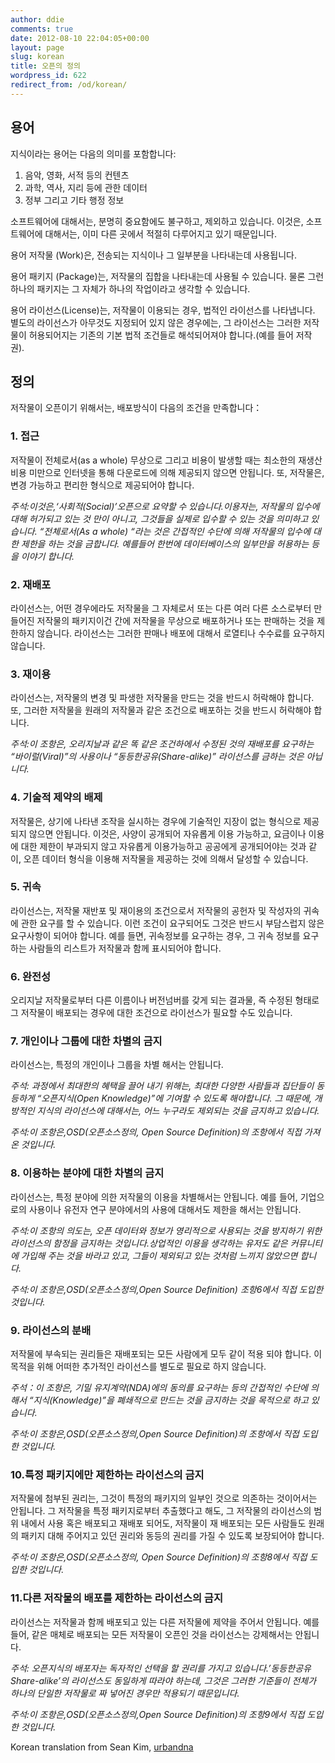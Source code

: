 ```yaml
---
author: ddie
comments: true
date: 2012-08-10 22:04:05+00:00
layout: page
slug: korean
title: 오픈의 정의
wordpress_id: 622
redirect_from: /od/korean/
---
```


## 용어

지식이라는 용어는 다음의 의미를 포함합니다:

1. 음악, 영화, 서적 등의 컨텐츠 
2. 과학, 역사, 지리 등에 관한 데이터 
3. 정부 그리고 기타 행정 정보 

소프트웨어에 대해서는, 분명히 중요함에도 불구하고, 제외하고 있습니다. 이것은, 소프트웨어에 대해서는, 이미 다른 곳에서 적절히 다루어지고 있기 때문입니다.

용어 저작물 (Work)은, 전송되는 지식이나 그 일부분을 나타내는데 사용됩니다.

용어 패키지 (Package)는, 저작물의 집합을 나타내는데 사용될 수 있습니다. 물론 그런 하나의 패키지는 그 자체가 하나의 작업이라고 생각할 수 있습니다. 

용어 라이선스(License)는, 저작물이 이용되는 경우, 법적인 라이선스를 나타냅니다. 별도의 라이선스가 아무것도 지정되어 있지 않은 경우에는, 그 라이선스는 그러한 저작물이 허용되어지는 기존의 기본 법적 조건들로 해석되어져야 합니다.(예를 들어 저작권).

## 정의

저작물이 오픈이기 위해서는, 배포방식이 다음의 조건을 만족합니다：

### 1. 접근

저작물이 전체로서(as a whole) 무상으로 그리고 비용이 발생할 때는 최소한의 재생산 비용 미만으로 인터넷을 통해 다운로드에 의해 제공되지 않으면 안됩니다. 또, 저작물은, 변경 가능하고 편리한 형식으로 제공되어야 합니다.

*주석:이것은,‘사회적(Social)’오픈으로 요약할 수 있습니다.이용자는, 저작물의 입수에 대해 허가되고 있는 것 만이 아니고, 그것들을 실제로 입수할 수 있는 것을 의미하고 있습니다. “전체로서(As a whole) “라는 것은 간접적인 수단에 의해 저작물의 입수에 대한 제한을 하는 것을 금합니다. 예를들어 한번에 데이터베이스의 일부만을 허용하는 등을 이야기 합니다.*  

### 2. 재배포

라이선스는, 어떤 경우에라도 저작물을 그 자체로서 또는 다른 여러 다른 소스로부터 만들어진 저작물의 패키지이건 간에 저작물을 무상으로 배포하거나 또는 판매하는 것을 제한하지 않습니다. 라이선스는 그러한 판매나 배포에 대해서 로열티나 수수료를 요구하지 않습니다.

### 3. 재이용

라이선스는, 저작물의 변경 및 파생한 저작물을 만드는 것을 반드시 허락해야 합니다. 또, 그러한 저작물을 원래의 저작물과 같은 조건으로 배포하는 것을 반드시 허락해야 합니다.

*주석:이 조항은, 오리지날과 같은 똑 같은 조건하에서 수정된 것의 재배포를 요구하는 “바이럴(Viral)”의 사용이나 “동등한공유(Share-alike)” 라이선스를 금하는 것은 아닙니다.*

### 4. 기술적 제약의 배제

저작물은, 상기에 나타낸 조작을 실시하는 경우에 기술적인 지장이 없는 형식으로 제공되지 않으면 안됩니다. 이것은, 사양이 공개되어 자유롭게 이용 가능하고, 요금이나 이용에 대한 제한이 부과되지 않고 자유롭게 이용가능하고 공공에게 공개되어야는 것과 같이, 오픈 데이터 형식을 이용해 저작물을 제공하는 것에 의해서 달성할 수 있습니다.

### 5. 귀속

라이선스는, 저작물 재반포 및 재이용의 조건으로서 저작물의 공헌자 및 작성자의 귀속에 관한 요구를 할 수 있습니다. 이런 조건이 요구되어도 그것은 반드시 부담스럽지 않은 요구사항이 되어야 합니다. 예를 들면, 귀속정보를 요구하는 경우, 그 귀속 정보를 요구하는 사람들의 리스트가 저작물과 함께 표시되어야 합니다.

### 6. 완전성

오리지날 저작물로부터 다른 이름이나 버전넘버를 갖게 되는 결과물, 즉 수정된 형태로 그 저작물이 배포되는 경우에 대한 조건으로 라이선스가 필요할 수도 있습니다. 

### 7. 개인이나 그룹에 대한 차별의 금지

라이선스는, 특정의 개인이나 그룹을 차별 해서는 안됩니다.

*주석: 과정에서 최대한의 혜택을 끌어 내기 위해는, 최대한 다양한 사람들과 집단들이 동등하게 “오픈지식(Open Knowledge)”에 기여할 수 있도록 해야합니다. 그 때문에, 개방적인 지식의 라이선스에 대해서는, 어느 누구라도 제외되는 것을 금지하고 있습니다.*

*주석:이 조항은,OSD(오픈소스정의, Open Source Definition)의 조항에서 직접 가져온 것입니다.* 

### 8. 이용하는 분야에 대한 차별의 금지

라이선스는, 특정 분야에 의한 저작물의 이용을 차별해서는 안됩니다. 예를 들어, 기업으로의 사용이나 유전자 연구 분야에서의 사용에 대해서도 제한을 해서는 안됩니다.

*주석:이 조항의 의도는, 오픈 데이터와 정보가 영리적으로 사용되는 것을 방지하기 위한  라이선스의 함정을 금지하는 것입니다.상업적인 이용을 생각하는 유저도 같은 커뮤니티에 가입해 주는 것을 바라고 있고, 그들이 제외되고 있는 것처럼 느끼지 않았으면 합니다.*

*주석:이 조항은,OSD(오픈소스정의,Open Source Definition) 조항6에서 직접 도입한 것입니다.*

### 9. 라이선스의 분배

저작물에 부속되는 권리들은 재배포되는 모든 사람에게 모두 같이 적용 되야 합니다. 이 목적을 위해 어떠한 추가적인 라이선스를 별도로 필요로 하지 않습니다. 

*주석：이 조항은, 기밀 유지계약(NDA)에의 동의를 요구하는 등의 간접적인 수단에 의해서 “지식(Knowledge)”을 폐쇄적으로 만드는 것을 금지하는 것을 목적으로 하고 있습니다.*

*주석:이 조항은,OSD(오픈소스정의,Open Source Definition)의 조항에서 직접 도입한 것입니다.*

### 10.특정 패키지에만 제한하는 라이선스의 금지

저작물에 첨부된 권리는, 그것이 특정의 패키지의 일부인 것으로 의존하는 것이어서는 안됩니다. 그 저작물을 특정 패키지로부터 추출했다고 해도, 그 저작물의 라이선스의 범위 내에서 사용 혹은 배포되고 재배포 되어도, 저작물이 재 배포되는 모든 사람들도 원래의 패키지 대해 주어지고 있던 권리와 동등의 권리를 가질 수 있도록 보장되어야 합니다. 

*주석:이 조항은,OSD(오픈소스정의, Open Source Definition)의 조항8에서 직접 도입한 것입니다.*

### 11.다른 저작물의 배포를 제한하는 라이선스의 금지

라이선스는 저작물과 함께 배포되고 있는 다른 저작물에 제약을 주어서 안됩니다. 예를 들어, 같은 매체로 배포되는 모든 저작물이 오픈인 것을 라이선스는 강제해서는 안됩니다.

*주석: 오픈지식의 배포자는 독자적인 선택을 할 권리를 가지고 있습니다.’동등한공유Share-alike’의 라이선스도 동일하게 따라야 하는데, 그것은 그러한 기준들이 전체가 하나의 단일한 저작물로 짜 넣어진 경우만 적용되기 때문입니다.*

*주석:이 조항은,OSD(오픈소스정의,Open Source Definition)의 조항9에서 직접 도입한 것입니다.*


Korean translation from Sean Kim, [urbandna](http://www.urbandna.com/)
